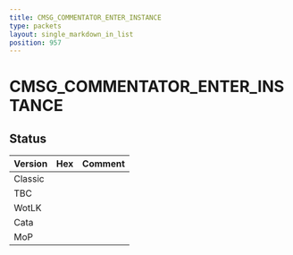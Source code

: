 ```yaml
---
title: CMSG_COMMENTATOR_ENTER_INSTANCE
type: packets
layout: single_markdown_in_list
position: 957
---
```


# CMSG_COMMENTATOR_ENTER_INSTANCE

## Status

Version    | Hex        | Comment
---------- | ---------- | ---------- 
Classic    |            |
TBC        |            |
WotLK      |            |
Cata       |            |
MoP        |            |